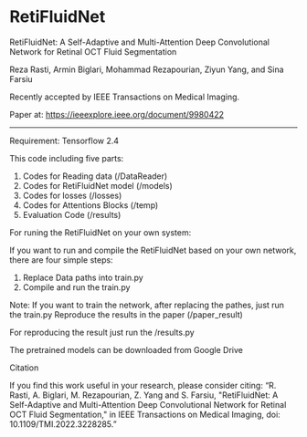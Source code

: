 # RetiFluidNet
RetiFluidNet: A Self-Adaptive and Multi-Attention Deep Convolutional Network for Retinal OCT Fluid Segmentation

Reza Rasti, Armin Biglari, Mohammad Rezapourian, Ziyun Yang, and Sina Farsiu

Recently accepted by IEEE Transactions on Medical Imaging.

Paper at: https://ieeexplore.ieee.org/document/9980422
________________________________________
Requirement: Tensorflow 2.4

This code including five parts:
1.	Codes for Reading data (/DataReader)
2.	Codes for RetiFluidNet model (/models)
3.	Codes for losses (/losses)
4.  Codes for Attentions Blocks (/temp)
5.	Evaluation Code (/results)

For runing the RetiFluidNet on your own system: 

If you want to run and compile the RetiFluidNet based on your own network, there are four simple steps:
1.	Replace Data paths into train.py
2.	Compile and run the train.py

Note: If you want to train the network, after replacing the pathes, just run the train.py
Reproduce the results in the paper (/paper_result)

For reproducing the result just run the /results.py

The pretrained models can be downloaded from Google Drive

Citation

If you find this work useful in your research, please consider citing:
“R. Rasti, A. Biglari, M. Rezapourian, Z. Yang and S. Farsiu, "RetiFluidNet: A Self-Adaptive and Multi-Attention Deep Convolutional Network for Retinal OCT Fluid Segmentation," in IEEE Transactions on Medical Imaging, doi: 10.1109/TMI.2022.3228285.”

